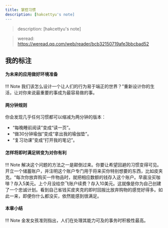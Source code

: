 ```yaml
---
title: 掌控习惯
description: [hakcettyu's note]
---
```


> description: [hakcettyu's note]

> weread: https://weread.qq.com/web/reader/bcb32150719afe3bbcbad52

## 我的标注

#### 为未来的应用做好环境准备

!!! Note 
    我们该怎么设计一个让人们的行为易于端正的世界？”重新设计你的生活，让对你来说最重要的事成为最容易做的事。


#### 两分钟规则

你会发现几乎任何习惯都可以缩减为两分钟的版本：

- “每晚睡前阅读”变成“读一页”。
- “做30分钟瑜伽”变成“拿出我的瑜伽垫”。
- “复习功课”变成“打开我的笔记”。


#### 怎样将即时满足转变为对你有利

!!! Note 
    解决这个问题的方法之一是颠倒过来。你要让希望回避的习惯变得可见。开立一个储蓄账户，并注明这个账户专门用于将来买你特别想要的东西，比如皮夹克。“每次你放弃购买一件物品时，就把相应数额的钱存入这个账户。早晨没买咖啡？存入5美元。上个月没给奈飞账户续费？存入10美元。这就像是你为自己创建了一个忠诚计划。看到自己省钱买皮夹克的即时回报比放弃购物的感觉好得多。如此一来，即便你什么都没买，依然能感到很满足。


#### 本章小结

!!! Note 
    金发女孩准则指出，人们在处理其能力可及的事务时积极性最高。  